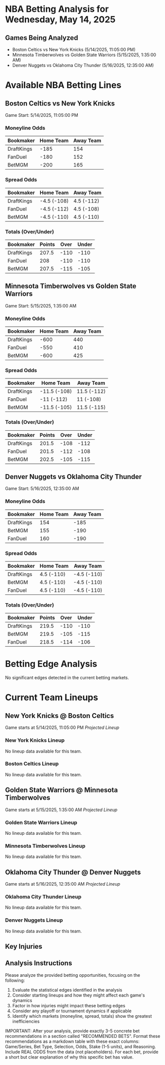 # NBA Betting Analysis for Wednesday, May 14, 2025

## Games Being Analyzed

- Boston Celtics vs New York Knicks (5/14/2025, 11:05:00 PM)
- Minnesota Timberwolves vs Golden State Warriors (5/15/2025, 1:35:00 AM)
- Denver Nuggets vs Oklahoma City Thunder (5/16/2025, 12:35:00 AM)

# Available NBA Betting Lines

## Boston Celtics vs New York Knicks
Game Start: 5/14/2025, 11:05:00 PM

### Moneyline Odds
| Bookmaker | Home Team | Away Team |
|-----------|-----------|----------|
| DraftKings | -185 | 154 |
| FanDuel | -180 | 152 |
| BetMGM | -200 | 165 |

### Spread Odds
| Bookmaker | Home Team | Away Team |
|-----------|-----------|----------|
| DraftKings | -4.5 (-108) | 4.5 (-112) |
| FanDuel | -4.5 (-112) | 4.5 (-108) |
| BetMGM | -4.5 (-110) | 4.5 (-110) |

### Totals (Over/Under)
| Bookmaker | Points | Over | Under |
|-----------|--------|------|-------|
| DraftKings | 207.5 | -110 | -110 |
| FanDuel | 208 | -110 | -110 |
| BetMGM | 207.5 | -115 | -105 |


## Minnesota Timberwolves vs Golden State Warriors
Game Start: 5/15/2025, 1:35:00 AM

### Moneyline Odds
| Bookmaker | Home Team | Away Team |
|-----------|-----------|----------|
| DraftKings | -600 | 440 |
| FanDuel | -550 | 410 |
| BetMGM | -600 | 425 |

### Spread Odds
| Bookmaker | Home Team | Away Team |
|-----------|-----------|----------|
| DraftKings | -11.5 (-108) | 11.5 (-112) |
| FanDuel | -11 (-112) | 11 (-108) |
| BetMGM | -11.5 (-105) | 11.5 (-115) |

### Totals (Over/Under)
| Bookmaker | Points | Over | Under |
|-----------|--------|------|-------|
| DraftKings | 201.5 | -108 | -112 |
| FanDuel | 201.5 | -112 | -108 |
| BetMGM | 202.5 | -105 | -115 |


## Denver Nuggets vs Oklahoma City Thunder
Game Start: 5/16/2025, 12:35:00 AM

### Moneyline Odds
| Bookmaker | Home Team | Away Team |
|-----------|-----------|----------|
| DraftKings | 154 | -185 |
| BetMGM | 155 | -190 |
| FanDuel | 160 | -190 |

### Spread Odds
| Bookmaker | Home Team | Away Team |
|-----------|-----------|----------|
| DraftKings | 4.5 (-110) | -4.5 (-110) |
| BetMGM | 4.5 (-110) | -4.5 (-110) |
| FanDuel | 4.5 (-110) | -4.5 (-110) |

### Totals (Over/Under)
| Bookmaker | Points | Over | Under |
|-----------|--------|------|-------|
| DraftKings | 219.5 | -110 | -110 |
| BetMGM | 219.5 | -105 | -115 |
| FanDuel | 218.5 | -114 | -106 |


# Betting Edge Analysis

No significant edges detected in the current betting markets.

# Current Team Lineups

## New York Knicks @ Boston Celtics
Game starts at 5/14/2025, 11:05:00 PM
*Projected Lineup*

### New York Knicks Lineup
No lineup data available for this team.

### Boston Celtics Lineup
No lineup data available for this team.


## Golden State Warriors @ Minnesota Timberwolves
Game starts at 5/15/2025, 1:35:00 AM
*Projected Lineup*

### Golden State Warriors Lineup
No lineup data available for this team.

### Minnesota Timberwolves Lineup
No lineup data available for this team.


## Oklahoma City Thunder @ Denver Nuggets
Game starts at 5/16/2025, 12:35:00 AM
*Projected Lineup*

### Oklahoma City Thunder Lineup
No lineup data available for this team.

### Denver Nuggets Lineup
No lineup data available for this team.



## Key Injuries


## Analysis Instructions

Please analyze the provided betting opportunities, focusing on the following:

1. Evaluate the statistical edges identified in the analysis
2. Consider starting lineups and how they might affect each game's dynamics
3. Factor in how injuries might impact these betting edges
4. Consider any playoff or tournament dynamics if applicable
5. Identify which markets (moneyline, spread, totals) show the greatest inefficiencies

IMPORTANT: After your analysis, provide exactly 3-5 concrete bet recommendations in a section called "RECOMMENDED BETS". Format these recommendations as a markdown table with these exact columns: Game/Series, Bet Type, Selection, Odds, Stake (1-5 units), and Reasoning. Include REAL ODDS from the data (not placeholders). For each bet, provide a short but clear explanation of why this specific bet has value.